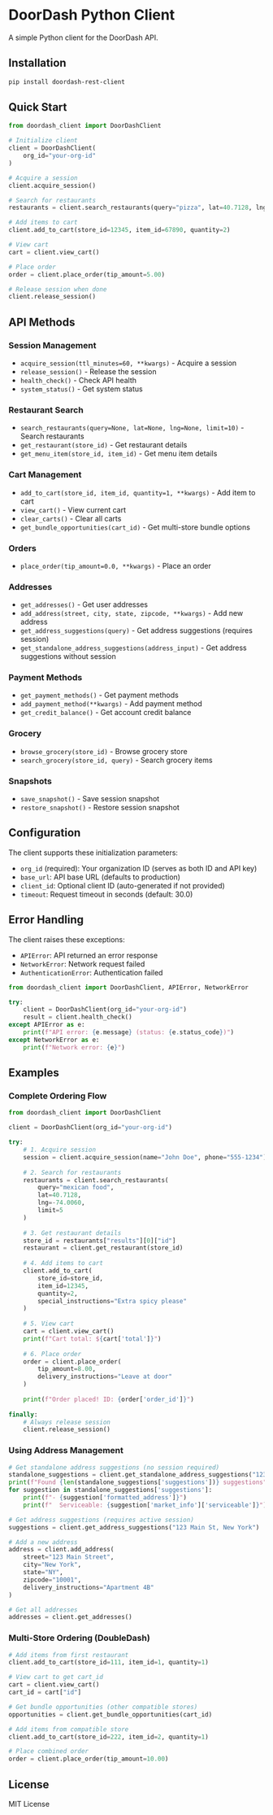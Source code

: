 # DoorDash Python Client

A simple Python client for the DoorDash API.

## Installation

```bash
pip install doordash-rest-client
```

## Quick Start

```python
from doordash_client import DoorDashClient

# Initialize client
client = DoorDashClient(
    org_id="your-org-id"
)

# Acquire a session
client.acquire_session()

# Search for restaurants
restaurants = client.search_restaurants(query="pizza", lat=40.7128, lng=-74.0060)

# Add items to cart
client.add_to_cart(store_id=12345, item_id=67890, quantity=2)

# View cart
cart = client.view_cart()

# Place order
order = client.place_order(tip_amount=5.00)

# Release session when done
client.release_session()
```

## API Methods

### Session Management
- `acquire_session(ttl_minutes=60, **kwargs)` - Acquire a session
- `release_session()` - Release the session
- `health_check()` - Check API health
- `system_status()` - Get system status

### Restaurant Search
- `search_restaurants(query=None, lat=None, lng=None, limit=10)` - Search restaurants
- `get_restaurant(store_id)` - Get restaurant details
- `get_menu_item(store_id, item_id)` - Get menu item details

### Cart Management
- `add_to_cart(store_id, item_id, quantity=1, **kwargs)` - Add item to cart
- `view_cart()` - View current cart
- `clear_carts()` - Clear all carts
- `get_bundle_opportunities(cart_id)` - Get multi-store bundle options

### Orders
- `place_order(tip_amount=0.0, **kwargs)` - Place an order

### Addresses
- `get_addresses()` - Get user addresses
- `add_address(street, city, state, zipcode, **kwargs)` - Add new address
- `get_address_suggestions(query)` - Get address suggestions (requires session)
- `get_standalone_address_suggestions(address_input)` - Get address suggestions without session

### Payment Methods
- `get_payment_methods()` - Get payment methods
- `add_payment_method(**kwargs)` - Add payment method
- `get_credit_balance()` - Get account credit balance

### Grocery
- `browse_grocery(store_id)` - Browse grocery store
- `search_grocery(store_id, query)` - Search grocery items

### Snapshots
- `save_snapshot()` - Save session snapshot
- `restore_snapshot()` - Restore session snapshot

## Configuration

The client supports these initialization parameters:

- `org_id` (required): Your organization ID (serves as both ID and API key)
- `base_url`: API base URL (defaults to production)
- `client_id`: Optional client ID (auto-generated if not provided)
- `timeout`: Request timeout in seconds (default: 30.0)

## Error Handling

The client raises these exceptions:

- `APIError`: API returned an error response
- `NetworkError`: Network request failed
- `AuthenticationError`: Authentication failed

```python
from doordash_client import DoorDashClient, APIError, NetworkError

try:
    client = DoorDashClient(org_id="your-org-id")
    result = client.health_check()
except APIError as e:
    print(f"API error: {e.message} (status: {e.status_code})")
except NetworkError as e:
    print(f"Network error: {e}")
```

## Examples

### Complete Ordering Flow

```python
from doordash_client import DoorDashClient

client = DoorDashClient(org_id="your-org-id")

try:
    # 1. Acquire session
    session = client.acquire_session(name="John Doe", phone="555-1234")
    
    # 2. Search for restaurants
    restaurants = client.search_restaurants(
        query="mexican food",
        lat=40.7128,
        lng=-74.0060,
        limit=5
    )
    
    # 3. Get restaurant details
    store_id = restaurants["results"][0]["id"]
    restaurant = client.get_restaurant(store_id)
    
    # 4. Add items to cart
    client.add_to_cart(
        store_id=store_id,
        item_id=12345,
        quantity=2,
        special_instructions="Extra spicy please"
    )
    
    # 5. View cart
    cart = client.view_cart()
    print(f"Cart total: ${cart['total']}")
    
    # 6. Place order
    order = client.place_order(
        tip_amount=8.00,
        delivery_instructions="Leave at door"
    )
    
    print(f"Order placed! ID: {order['order_id']}")
    
finally:
    # Always release session
    client.release_session()
```

### Using Address Management

```python
# Get standalone address suggestions (no session required)
standalone_suggestions = client.get_standalone_address_suggestions("123 Main St, San Francisco")
print(f"Found {len(standalone_suggestions['suggestions'])} suggestions")
for suggestion in standalone_suggestions['suggestions']:
    print(f"- {suggestion['formatted_address']}")
    print(f"  Serviceable: {suggestion['market_info']['serviceable']}")

# Get address suggestions (requires active session)
suggestions = client.get_address_suggestions("123 Main St, New York")

# Add a new address
address = client.add_address(
    street="123 Main Street",
    city="New York", 
    state="NY",
    zipcode="10001",
    delivery_instructions="Apartment 4B"
)

# Get all addresses
addresses = client.get_addresses()
```

### Multi-Store Ordering (DoubleDash)

```python
# Add items from first restaurant
client.add_to_cart(store_id=111, item_id=1, quantity=1)

# View cart to get cart_id
cart = client.view_cart()
cart_id = cart["id"]

# Get bundle opportunities (other compatible stores)
opportunities = client.get_bundle_opportunities(cart_id)

# Add items from compatible store
client.add_to_cart(store_id=222, item_id=2, quantity=1)

# Place combined order
order = client.place_order(tip_amount=10.00)
```

## License

MIT License